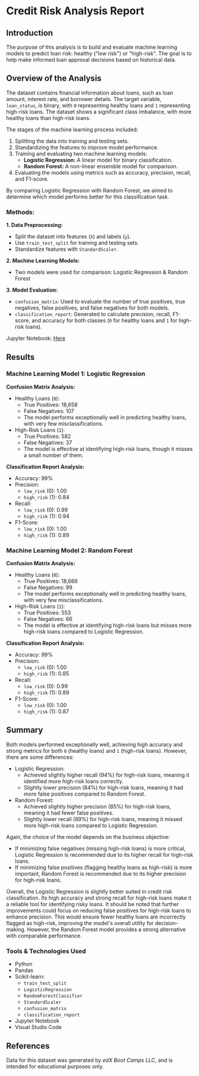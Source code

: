 # Credit Risk Analysis Report 

## Introduction 
The purpose of this analysis is to build and evaluate machine learning models to predict loan risk: healthy ("low risk") or "high-risk". The goal is to help make informed loan approval decisions based on historical data.

## Overview of the Analysis

The dataset contains financial information about loans, such as loan amount, interest rate, and borrower details. The target variable, `loan_status`, is binary, with `0` representing healthy loans and `1` representing high-risk loans. The dataset shows a significant class imbalance, with more healthy loans than high-risk loans.

The stages of the machine learning process included:
1. Splitting the data into training and testing sets.
2. Standardizing the features to improve model performance.
3. Training and evaluating two machine learning models:
    * **Logistic Regression:** A linear model for binary classification.
    * **Random Forest:** A non-linear ensemble model for comparison.
4. Evaluating the models using metrics such as accuracy, precision, recall, and F1-score.

By comparing Logistic Regression with Random Forest, we aimed to determine which model performs better for this classification task.

### Methods:  
**1. Data Preprocessing:**
* Split the dataset into features (`X`) and labels (`y`).
* Use `train_test_split` for training and testing sets.
* Standardize features with `StandardScaler`.

**2. Machine Learning Models:**
* Two models were used for comparison: Logistic Regression & Random Forest 

**3. Model Evaluation:**
* `confusion_matrix`: Used to evaluate the number of true positives, true negatives, false positives, and false negatives for both models.
* `classification_report`: Generated to calculate precision, recall, F1-score, and accuracy for both classes (`0` for healthy loans and `1` for high-risk loans).

Jupyter Notebook: [Here](https://github.com/maddieemihle/credit-risk-classification/blob/main/Credit_Risk/credit_risk_classification.ipynb)

## Results
### Machine Learning Model 1: Logistic Regression 
**Confusion Matrix Analysis:**
* Healthy Loans (`0`):
    * True Positives: 18,658
    * False Negatives: 107
    * The model performs exceptionally well in predicting healthy loans, with very few misclassifications.
* High-Risk Loans (`1`):
    * True Positives: 582
    * False Negatives: 37
    * The model is effective at identifying high-risk loans, though it misses a small number of them.

**Classification Report Analysis:**
* Accuracy: 99%
* Precision:
    * `low_risk` (0): 1.00 
    * `high_risk` (1): 0.84 
* Recall:
    * `low_risk` (0): 0.99 
    * `high_risk` (1): 0.94
* F1-Score:
    * `low_risk` (0): 1.00 
    * `high_risk` (1): 0.89 

### Machine Learning Model 2: Random Forest 
**Confusion Matrix Analysis:**
* Healthy Loans (`0`):
    * True Positives: 18,666
    * False Negatives: 99
    * The model performs exceptionally well in predicting healthy loans, with very few misclassifications.
* High-Risk Loans (`1`):
    * True Positives: 553
    * False Negatives: 66
    * The model is effective at identifying high-risk loans but misses more high-risk loans compared to Logistic Regression.

**Classification Report Analysis:**
* Accuracy: 99%
* Precision:
    * `low_risk` (0): 1.00 
    * `high_risk` (1): 0.85 
* Recall:
    * `low_risk` (0): 0.99
    * `high_risk` (1): 0.89 
* F1-Score:
    * `low_risk` (0): 1.00 
    * `high_risk` (1): 0.87 

## Summary
Both models performed exceptionally well, achieving high accuracy and strong metrics for both `0` (healthy loans) and `1` (high-risk loans). However, there are some differences:

* Logistic Regression:
    * Achieved slightly higher recall (94%) for high-risk loans, meaning it identified more high-risk loans correctly.
    * Slightly lower precision (84%) for high-risk loans, meaning it had more false positives compared to Random Forest.
* Random Forest:
    * Achieved slightly higher precision (85%) for high-risk loans, meaning it had fewer false positives.
    * Slightly lower recall (89%) for high-risk loans, meaning it missed more high-risk loans compared to Logistic Regression.

Again, the choice of the model depends on the business objective: 
* If minimizing false negatives (missing high-risk loans) is more critical, Logistic Regression is recommended due to its higher recall for high-risk loans.
* If minimizing false positives (flagging healthy loans as high-risk) is more important, Random Forest is recommended due to its higher precision for high-risk loans.

Overall, the Logistic Regression is slightly better suited in credit risk classification. Its high accuracy and strong recall for high-risk loans make it a reliable tool for identifying risky loans. It should be noted that further improvements could focus on reducing false positives for high-risk loans to enhance precision. This would ensure fewer healthy loans are incorrectly flagged as high-risk, improving the model's overall utility for decision-making. However, the Random Forest model provides a strong alternative with comparable performance. 

### Tools & Technologies Used 
* Python
* Pandas
* Scikit-learn: 
    * `train_test_split`
    * `LogisticRegression`
    * `RandomForestClassifier` 
    * `StandardScaler`
    * `confusion_matrix`
    * `classification_report`
* Jupyter Notebook 
* Visual Studio Code 

## References 
Data for this dataset was generated by _edX Boot Camps LLC_, and is intended for educational purposes only.